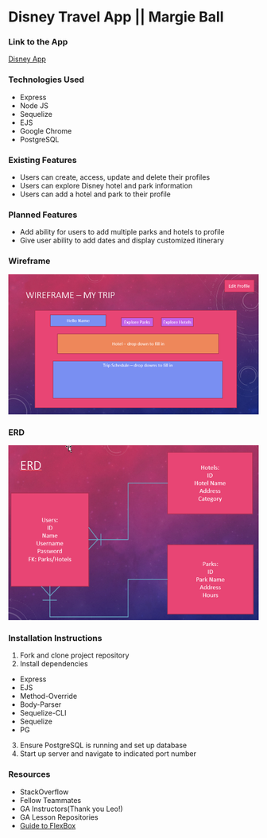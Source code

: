 # Disney Travel App || Margie Ball

### Link to the App
[Disney App](https://margenta2.github.io/disneytravel.github.io/)

### Technologies Used
* Express
* Node JS
* Sequelize
* EJS
* Google Chrome
* PostgreSQL

### Existing Features
* Users can create, access, update and delete their profiles
* Users can explore Disney hotel and park information
* Users can add a hotel and park to their profile

### Planned Features
* Add ability for users to add multiple parks and hotels to profile
* Give user ability to add dates and display customized itinerary

### Wireframe
![Wireframe](./public/images/wireframe.png "Wireframe")

### ERD
![ERD](./public/images/ERD.png "ERD")

### Installation Instructions
1. Fork and clone project repository
2. Install dependencies
  * Express
  * EJS
  * Method-Override
  * Body-Parser
  * Sequelize-CLI
  * Sequelize
  * PG
3. Ensure PostgreSQL is running and set up database
4. Start up server and navigate to indicated port number

### Resources
* StackOverflow
* Fellow Teammates
* GA Instructors(Thank you Leo!)
* GA Lesson Repositories
* [Guide to FlexBox](https://css-tricks.com/snippets/css/a-guide-to-flexbox/)

